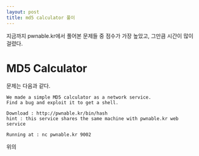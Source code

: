 ```yaml
---
layout: post
title: md5 calculator 풀이
---
```


지금까지 pwnable.kr에서 풀어본 문제들 중 점수가 가장 높았고, 그만큼 시간이 많이 걸렸다.

# MD5 Calculator

문제는 다음과 같다.
```
We made a simple MD5 calculator as a network service.
Find a bug and exploit it to get a shell.

Download : http://pwnable.kr/bin/hash
hint : this service shares the same machine with pwnable.kr web service

Running at : nc pwnable.kr 9002
```

위의 
<!--stackedit_data:
eyJoaXN0b3J5IjpbLTQ2NjM4NDY1LC0xMTk0MjEyOTA0LC00MD
M3OTQ3MDVdfQ==
-->